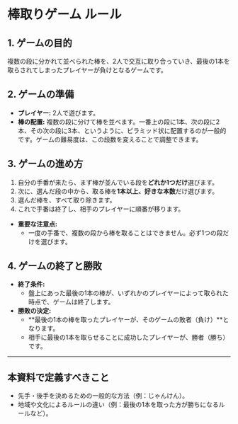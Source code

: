 # 棒取りゲーム ルール

## 1. ゲームの目的
複数の段に分かれて並べられた棒を、2人で交互に取り合っていき、最後の1本を取らされてしまったプレイヤーが負けとなるゲームです。

## 2. ゲームの準備
- **プレイヤー:** 2人で遊びます。
- **棒の配置:** 複数の段に分けて棒を並べます。一番上の段に1本、次の段に2本、その次の段に3本、というように、ピラミッド状に配置するのが一般的です。ゲームの難易度は、この段数を変えることで調整できます。

## 3. ゲームの進め方
1.  自分の手番が来たら、まず棒が並んでいる段を**どれか1つだけ**選びます。
2.  次に、選んだ段の中から、取る棒を**1本以上、好きな本数**だけ選びます。
3.  選んだ棒を、すべて取り除きます。
4.  これで手番は終了し、相手のプレイヤーに順番が移ります。

- **重要な注意点:**
  - 一度の手番で、複数の段から棒を取ることはできません。必ず1つの段だけを選びます。

## 4. ゲームの終了と勝敗
- **終了条件:**
  - 盤上にあった最後の1本の棒が、いずれかのプレイヤーによって取られた時点で、ゲームは終了します。
- **勝敗の決定:**
  - **最後の1本の棒を取ったプレイヤーが、そのゲームの敗者（負け）**となります。
  - 相手に最後の1本を取らせることに成功したプレイヤーが、勝者（勝ち）です。

---
## 本資料で定義すべきこと
- 先手・後手を決めるための一般的な方法（例：じゃんけん）。
- 地域や文化によるルールの違い（例：最後の1本を取った方が勝ちになるルールなど）。
